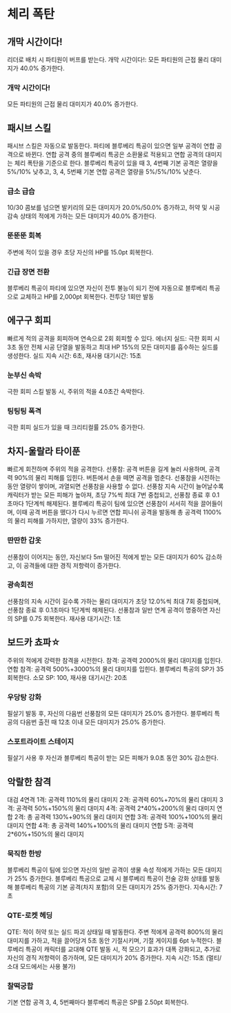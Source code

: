 # 체리 폭탄

## 개막 시간이다!

리더로 배치 시 파티원이 버프를 받는다.
개막 시간이다!: 모든 파티원의 근접 물리 대미지가 40.0% 증가한다.

### 개막 시간이다!

모든 파티원의 근접 물리 대미지가 40.0% 증가한다.

## 패시브 스킬

패시브 스킬은 자동으로 발동한다.
파티에 블루베리 특공이 있으면 일부 공격이 연합 공격으로 바뀐다. 연합 공격 중의 블루베리 특공은 소환물로 적용되고 연합 공격의 대미지는 체리 폭탄을 기준으로 한다.
블루베리 특공이 있을 때 3, 4번째 기본 공격은 열량을 5%/10% 낮추고, 3, 4, 5번째 기본 연합 공격은 열량을 5%/5%/10% 낮춘다.

### 급소 급습

10/30 콤보를 넘으면 발키리의 모든 대미지가 20.0%/50.0% 증가하고, 허약 및 시공 감속 상태의 적에게 가하는 모든 대미지가 40.0% 증가한다.

### 뚠뚠뚠 회복

주변에 적이 있을 경우 초당 자신의 HP를 15.0pt 회복한다.

### 긴급 장면 전환

블루베리 특공이 파티에 있으면 자신이 전투 불능이 되기 전에 자동으로 블루베리 특공으로 교체하고 HP를 2,000pt 회복한다.
전투당 1회만 발동

## 에구구 회피

빠르게 적의 공격을 회피하며 연속으로 2회 회피할 수 있다.
에너지 실드: 극한 회피 시 3초 동안 전체 시공 단열을 발동하고 최대 HP 15%의 모든 대미지를 흡수하는 실드를 생성한다.
실드 지속 시간: 6초, 재사용 대기시간: 15초

### 눈부신 속박

극한 회피 스킬 발동 시, 주위의 적을 4.0초간 속박한다.

### 팅팅팅 폭격

극한 회피 실드가 있을 때 크리티컬률 25.0% 증가한다.

## 차지-울랄라 타이푼

빠르게 회전하며 주위의 적을 공격한다.
선풍참: 공격 버튼을 길게 눌러 사용하며, 공격력 90%의 물리 피해를 입힌다. 버튼에서 손을 떼면 공격을 멈춘다.
선풍참을 시전하는 동안 열량이 쌓이며, 과열되면 선풍참을 사용할 수 없다. 선풍참 지속 시간이 늘어날수록 캐릭터가 받는 모든 피해가 높아져, 초당 7%씩 최대 7번 중첩되고, 선풍참 종료 후 0.1초마다 1단계씩 해제된다.
블루베리 특공이 팀에 있으면 선풍참이 서서히 적을 끌어들이며, 이때 공격 버튼을 뗐다가 다시 누르면 연합 피니쉬 공격을 발동해 총 공격력 1100%의 물리 피해를 가하지만, 열량이 33% 증가한다.

### 딴딴한 갑옷

선풍참이 이어지는 동안, 자신보다 5m 떨어진 적에게 받는 모든 대미지가 60% 감소하고, 이 공격들에 대한 경직 저항력이 증가한다.

### 광속회전

선풍참의 지속 시간이 길수록 가하는 물리 대미지가 초당 12.0%씩 최대 7회 중첩되며, 선풍참 종료 후 0.1초마다 1단계씩 해제된다. 선풍참과 일반 연계 공격이 명중하면 자신의 SP를 0.75 회복한다. 재사용 대기시간: 1초

## 보드카 쵸파☆

주위의 적에게 강력한 참격을 시전한다.
참격: 공격력 2000%의 물리 대미지를 입힌다.
연합 참격: 공격력 500%+3000%의 물리 대미지를 입힌다. 블루베리 특공의 SP가 35 회복한다.
소모 SP: 100, 재사용 대기시간: 20초

### 우당탕 강화

필살기 발동 후, 자신의 다음번 선풍참의 모든 대미지가 25.0% 증가한다. 블루베리 특공의 다음번 출전 때 12초 이내 모든 대미지가 25.0% 증가한다.

### 스포트라이트 스테이지

필살기 사용 후 자신과 블루베리 특공이 받는 모든 피해가 9.0초 동안 30% 감소한다.

## 악랄한 참격

대검 4연격
1격: 공격력 110%의 물리 대미지
2격: 공격력 60%+70%의 물리 대미지
3격: 공격력 50%+150%의 물리 대미지
4격: 공격력 2\*40%+200%의 물리 대미지
연합 2격: 총 공격력 130%+90%의 물리 대미지
연합 3격: 공격력 100%+100%의 물리 대미지
연합 4격: 총 공격력 140%+100%의 물리 대미지
연합 5격: 공격력 2\*60%+150%의 물리 대미지

### 묵직한 한방

블루베리 특공이 팀에 있으면 자신의 일반 공격이 생물 속성 적에게 가하는 모든 대미지가 25% 증가한다. 블루베리 특공으로 교체 시 블루베리 특공이 전술 강화 상태를 발동해 블루베리 특공의 기본 공격(차지 포함)의 모든 대미지가 25% 증가한다. 지속시간: 7초

### QTE-로켓 헤딩

QTE: 적이 허약 또는 실드 파괴 상태일 때 발동한다. 주변 적에게 공격력 800%의 물리 대미지를 가하고, 적을 끌어당겨 5초 동안 기절시키며, 기절 게이지를 6pt 누적한다.
블루베리 특공이 캐릭터를 교대해 QTE 발동 시, 적 모으기 효과가 대폭 강화되고, 추가로 자신의 경직 저항력이 증가하며, 모든 대미지가 20% 증가한다.
지속 시간: 15초 (멀티/소대 모드에서는 사용 불가)

### 찰떡궁합

기본 연합 공격 3, 4, 5번째마다 블루베리 특공은 SP를 2.50pt 회복한다.
